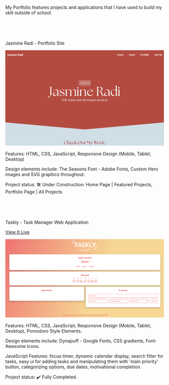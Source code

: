 My Portfolio features projects and applications that I have used to build my skill outside of school. 

<br>
<br>
<br>


Jasmine Radi - Portfolio Site

<img src="portfolio.png" width="500px" height="auto">

Features: HTML, CSS, JavaScript, Responsive Design (Mobile, Tablet, Desktop)

Design elements include: The Seasons Font - Adobe Fonts, Custom Hero images and SVG graphics throughout.

Project status: 🛠️ Under Construction: Home Page | Featured Projects, Portfolio Page | All Projects

<br>
<br>
<br>


Taskly - Task Manager Web Application

<a href="https://tasklythetaskmanager.netlify.app">View It Live</a>

<img src="taskly.png" width="500px" height="auto">

Features: HTML, CSS, JavaScript, Responsive Design (Mobile, Tablet, Desktop), Pomodoro Style Elements.

Design elements include: Dynapuff - Google Fonts, CSS gradients, Font-Awesome Icons.

JavaScript Features: focus timer, dynamic calendar display, search filter for tasks, easy ui for adding tasks and manipulating them with 'main priority' button, categorizing options, due dates, motivational completion.

Project status: ✔️ Fully Completed.




